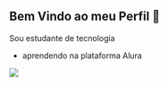 ## Bem Vindo ao meu Perfil 💙

Sou estudante de tecnologia

- aprendendo na plataforma Alura

![](https://media1.tenor.com/m/F34qw5kiPI0AAAAd/musashi.gif)

